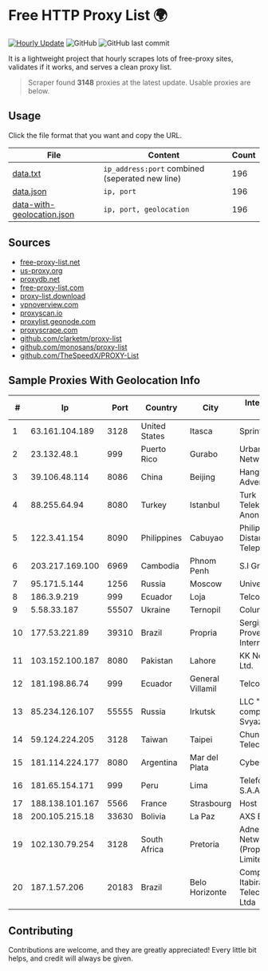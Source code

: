 
# Free HTTP Proxy List 🌍

[![Hourly Update](https://github.com/mertguvencli/http-proxy-list/actions/workflows/main.yml/badge.svg?branch=main)](https://github.com/mertguvencli/http-proxy-list/actions/workflows/main.yml)
![GitHub](https://img.shields.io/github/license/mertguvencli/http-proxy-list)
![GitHub last commit](https://img.shields.io/github/last-commit/mertguvencli/http-proxy-list)

It is a lightweight project that hourly scrapes lots of free-proxy sites, validates if it works, and serves a clean proxy list.


> Scraper found **3148** proxies at the latest update. Usable proxies are below.

## Usage

Click the file format that you want and copy the URL.


|File|Content|Count|
|----|-------|-----|
|[data.txt](https://raw.githubusercontent.com/mertguvencli/http-proxy-list/main/proxy-list/data.txt)|`ip_address:port` combined (seperated new line)|196|
|[data.json](https://raw.githubusercontent.com/mertguvencli/http-proxy-list/main/proxy-list/data.json)|`ip, port`|196|
|[data-with-geolocation.json](https://raw.githubusercontent.com/mertguvencli/http-proxy-list/main/proxy-list/data-with-geolocation.json)|`ip, port, geolocation`|196|

## Sources

* [free-proxy-list.net](https://free-proxy-list.net)
* [us-proxy.org](https://www.us-proxy.org)
* [proxydb.net](http://proxydb.net)
* [free-proxy-list.com](https://free-proxy-list.com/?page=&port=&type%5B%5D=http&type%5B%5D=https&up_time=0&search=Search)
* [proxy-list.download](https://www.proxy-list.download/HTTP)
* [vpnoverview.com](https://vpnoverview.com/privacy/anonymous-browsing/free-proxy-servers)
* [proxyscan.io](https://www.proxyscan.io)
* [proxylist.geonode.com](https://proxylist.geonode.com/api/proxy-list?limit=300&page=1&sort_by=lastChecked&sort_type=desc&protocols=http,https)
* [proxyscrape.com](https://api.proxyscrape.com/v2/?request=displayproxies&protocol=http&timeout=10000&country=all&ssl=all&anonymity=all)
* [github.com/clarketm/proxy-list](https://raw.githubusercontent.com/clarketm/proxy-list/master/proxy-list-raw.txt)
* [github.com/monosans/proxy-list](https://raw.githubusercontent.com/monosans/proxy-list/main/proxies/http.txt)
* [github.com/TheSpeedX/PROXY-List](https://raw.githubusercontent.com/TheSpeedX/PROXY-List/master/http.txt)


## Sample Proxies With Geolocation Info

|#|Ip|Port|Country|City|Internet Service Provider|
|-|--|----|-------|----|-------------------------|
|1|63.161.104.189|3128|United States|Itasca|Sprint|
|2|23.132.48.1|999|Puerto Rico|Gurabo|Urban Wifi Networks LLC|
|3|39.106.48.114|8086|China|Beijing|Hangzhou Alibaba Advertising Co|
|4|88.255.64.94|8080|Turkey|Istanbul|Turk Telekomunikasyon Anonim Sirketi|
|5|122.3.41.154|8090|Philippines|Cabuyao|Philippine Long Distance Telephone Co.|
|6|203.217.169.100|6969|Cambodia|Phnom Penh|S.I Group|
|7|95.171.5.144|1256|Russia|Moscow|Universum bit Ltd.|
|8|186.3.9.219|999|Ecuador|Loja|Telconet S.A|
|9|5.58.33.187|55507|Ukraine|Ternopil|Columbus|
|10|177.53.221.89|39310|Brazil|Propria|Sergipeweb Provedores De Internet Ltda|
|11|103.152.100.187|8080|Pakistan|Lahore|KK Networks (Pvt) Ltd.|
|12|181.198.86.74|999|Ecuador|General Villamil|Telconet S.A|
|13|85.234.126.107|55555|Russia|Irkutsk|LLC "Regional company Svyaztranzit"|
|14|59.124.224.205|3128|Taiwan|Taipei|Chunghwa Telecom Co., Ltd.|
|15|181.114.224.177|8080|Argentina|Mar del Plata|CyberWave S.A.|
|16|181.65.154.171|999|Peru|Lima|Telefonica del Peru S.A.A.|
|17|188.138.101.167|5566|France|Strasbourg|Host Europe GmbH|
|18|200.105.215.18|33630|Bolivia|La Paz|AXS Bolivia S. A.|
|19|102.130.79.254|3128|South Africa|Pretoria|Adnexus Celerity Networks (Proprietary) Limited|
|20|187.1.57.206|20183|Brazil|Belo Horizonte|Companhia Itabirana TelecomunicaÔÔes Ltda|



## Contributing

Contributions are welcome, and they are greatly appreciated! Every
little bit helps, and credit will always be given.

